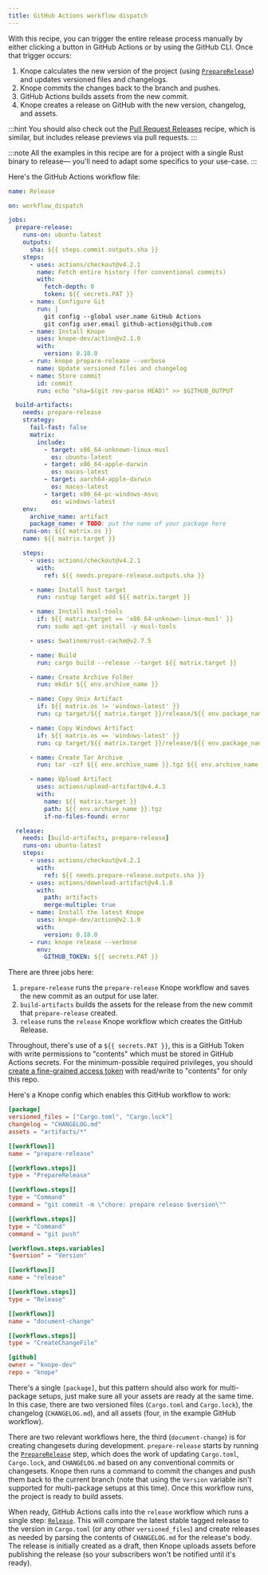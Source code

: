 ```yaml
---
title: GitHub Actions workflow dispatch
---
```


With this recipe, you can trigger the entire release process manually
by either clicking a button in GitHub Actions or by using the GitHub CLI.
Once that trigger occurs:

1. Knope calculates the new version of the project (using [`PrepareRelease`]) and updates versioned files and changelogs.
2. Knope commits the changes back to the branch and pushes.
3. GitHub Actions builds assets from the new commit.
4. Knope creates a release on GitHub with the new version, changelog, and assets.

:::hint
You should also check out the [Pull Request Releases](/recipes/1-preview-releases-with-pull-requests) recipe,
which is similar, but includes release previews via pull requests.
:::

:::note
All the examples in this recipe are for a project with a single Rust binary to release—
you'll need to adapt some specifics to your use-case.
:::

Here's the GitHub Actions workflow file:

```yaml
name: Release

on: workflow_dispatch

jobs:
  prepare-release:
    runs-on: ubuntu-latest
    outputs:
      sha: ${{ steps.commit.outputs.sha }}
    steps:
      - uses: actions/checkout@v4.2.1
        name: Fetch entire history (for conventional commits)
        with:
          fetch-depth: 0
          token: ${{ secrets.PAT }}
      - name: Configure Git
        run: |
          git config --global user.name GitHub Actions
          git config user.email github-actions@github.com
      - name: Install Knope
        uses: knope-dev/action@v2.1.0
        with:
          version: 0.18.0
      - run: knope prepare-release --verbose
        name: Update versioned files and changelog
      - name: Store commit
        id: commit
        run: echo "sha=$(git rev-parse HEAD)" >> $GITHUB_OUTPUT

  build-artifacts:
    needs: prepare-release
    strategy:
      fail-fast: false
      matrix:
        include:
          - target: x86_64-unknown-linux-musl
            os: ubuntu-latest
          - target: x86_64-apple-darwin
            os: macos-latest
          - target: aarch64-apple-darwin
            os: macos-latest
          - target: x86_64-pc-windows-msvc
            os: windows-latest
    env:
      archive_name: artifact
      package_name: # TODO: put the name of your package here
    runs-on: ${{ matrix.os }}
    name: ${{ matrix.target }}

    steps:
      - uses: actions/checkout@v4.2.1
        with:
          ref: ${{ needs.prepare-release.outputs.sha }}

      - name: Install host target
        run: rustup target add ${{ matrix.target }}

      - name: Install musl-tools
        if: ${{ matrix.target == 'x86_64-unknown-linux-musl' }}
        run: sudo apt-get install -y musl-tools

      - uses: Swatinem/rust-cache@v2.7.5

      - name: Build
        run: cargo build --release --target ${{ matrix.target }}

      - name: Create Archive Folder
        run: mkdir ${{ env.archive_name }}

      - name: Copy Unix Artifact
        if: ${{ matrix.os != 'windows-latest' }}
        run: cp target/${{ matrix.target }}/release/${{ env.package_name }} ${{ env.archive_name }}

      - name: Copy Windows Artifact
        if: ${{ matrix.os == 'windows-latest' }}
        run: cp target/${{ matrix.target }}/release/${{ env.package_name }}.exe ${{ env.archive_name }}

      - name: Create Tar Archive
        run: tar -czf ${{ env.archive_name }}.tgz ${{ env.archive_name }}

      - name: Upload Artifact
        uses: actions/upload-artifact@v4.4.3
        with:
          name: ${{ matrix.target }}
          path: ${{ env.archive_name }}.tgz
          if-no-files-found: error

  release:
    needs: [build-artifacts, prepare-release]
    runs-on: ubuntu-latest
    steps:
      - uses: actions/checkout@v4.2.1
        with:
          ref: ${{ needs.prepare-release.outputs.sha }}
      - uses: actions/download-artifact@v4.1.8
        with:
          path: artifacts
          merge-multiple: true
      - name: Install the latest Knope
        uses: knope-dev/action@v2.1.0
        with:
          version: 0.18.0
      - run: knope release --verbose
        env:
          GITHUB_TOKEN: ${{ secrets.PAT }}
```

There are three jobs here:

1. `prepare-release` runs the `prepare-release` Knope workflow and saves the new commit as an output for use later.
2. `build-artifacts` builds the assets for the release from the new commit that `prepare-release` created.
3. `release` runs the `release` Knope workflow which creates the GitHub Release.

Throughout, there's use of a `${{ secrets.PAT }}`, this is a GitHub Token with write permissions to "contents" which
must be stored in GitHub Actions secrets.
For the minimum-possible required privileges,
you should [create a fine-grained access token] with read/write to "contents" for only this repo.

Here's a Knope config which enables this GitHub workflow to work:

```toml
[package]
versioned_files = ["Cargo.toml", "Cargo.lock"]
changelog = "CHANGELOG.md"
assets = "artifacts/*"

[[workflows]]
name = "prepare-release"

[[workflows.steps]]
type = "PrepareRelease"

[[workflows.steps]]
type = "Command"
command = "git commit -m \"chore: prepare release $version\""

[[workflows.steps]]
type = "Command"
command = "git push"

[workflows.steps.variables]
"$version" = "Version"

[[workflows]]
name = "release"

[[workflows.steps]]
type = "Release"

[[workflows]]
name = "document-change"

[[workflows.steps]]
type = "CreateChangeFile"

[github]
owner = "knope-dev"
repo = "knope"
```

There's a single `[package]`, but this pattern should also work for multi-package setups, just make sure all your assets are ready at the same time.
In this case, there are two versioned files (`Cargo.toml` and `Cargo.lock`), the changelog (`CHANGELOG.md`), and all
assets (four, in the example GitHub workflow).

There are two relevant workflows here, the third (`document-change`) is for creating changesets during development. `prepare-release` starts by running the [`PrepareRelease`] step, which does the work of updating `Cargo.toml`, `Cargo.lock`, and `CHANGELOG.md` based
on any conventional commits or changesets.
Knope then runs a command to commit the changes and push them back to the current branch (note that using the `Version` variable isn't supported for multi-package setups at this time). Once this workflow runs, the project is ready to build assets.

When ready, GitHub Actions calls into the `release` workflow which runs a single step: [`Release`].
This will compare the latest stable tagged release to the version in `Cargo.toml` (or any other `versioned_files`)
and create releases as needed by parsing the contents of `CHANGELOG.md` for the release's body.
The release is initially created as a draft, then Knope uploads assets before publishing the release
(so your subscribers won't be notified until it's ready).

[`PrepareRelease`]: /reference/config-file/steps/prepare-release
[create a fine-grained access token]: https://docs.github.com/en/authentication/keeping-your-account-and-data-secure/managing-your-personal-access-tokens#creating-a-fine-grained-personal-access-token
[`Release`]: /reference/config-file/steps/release
